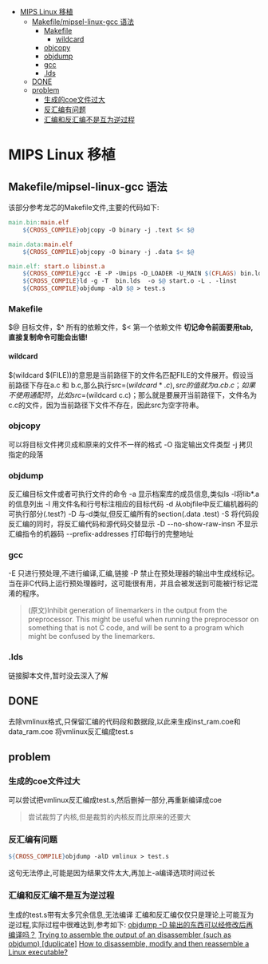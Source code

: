 <!-- TOC -->

- [MIPS Linux 移植](#mips-linux-移植)
    - [Makefile/mipsel-linux-gcc 语法](#makefilemipsel-linux-gcc-语法)
        - [Makefile](#makefile)
            - [wildcard](#wildcard)
        - [objcopy](#objcopy)
        - [objdump](#objdump)
        - [gcc](#gcc)
        - [.lds](#lds)
    - [DONE](#done)
    - [problem](#problem)
        - [生成的coe文件过大](#生成的coe文件过大)
        - [反汇编有问题](#反汇编有问题)
        - [汇编和反汇编不是互为逆过程](#汇编和反汇编不是互为逆过程)

<!-- /TOC -->
# MIPS Linux 移植

## Makefile/mipsel-linux-gcc 语法

该部分参考龙芯的Makefile文件,主要的代码如下:

```Makefile
main.bin:main.elf
	${CROSS_COMPILE}objcopy -O binary -j .text $< $@ 

main.data:main.elf
	${CROSS_COMPILE}objcopy -O binary -j .data $< $@ 

main.elf: start.o libinst.a 
	${CROSS_COMPILE}gcc -E -P -Umips -D_LOADER -U_MAIN $(CFLAGS) bin.lds.S -o bin.lds
	${CROSS_COMPILE}ld -g -T  bin.lds  -o $@ start.o -L . -linst
	${CROSS_COMPILE}objdump -alD $@ > test.s
```

### Makefile

\$@ 目标文件，\$^ 所有的依赖文件，\$< 第一个依赖文件
**切记命令前面要用tab,直接复制命令可能会出错!**

#### wildcard

\$(wildcard \$(FILE))的意思是当前路径下的文件名匹配FILE的文件展开。假设当前路径下存在a.c 和 b.c,那么执行src=$(wildcard *.c),src的值就为a.c b.c；如果不使用通配符，比如src=$(wildcard c.c)；那么就是要展开当前路径下，文件名为c.c的文件，因为当前路径下文件不存在，因此src为空字符串。

### objcopy

可以将目标文件拷贝成和原来的文件不一样的格式
-O 指定输出文件类型
-j 拷贝指定的段落

### objdump

反汇编目标文件或者可执行文件的命令
-a 显示档案库的成员信息,类似ls -l将lib*.a的信息列出
-l 用文件名和行号标注相应的目标代码
-d 从objfile中反汇编机器码的可执行部分(.test?)
-D 与-d类似,但反汇编所有的section(.data .test)
-S 将代码段反汇编的同时，将反汇编代码和源代码交替显示
-D --no-show-raw-insn 不显示汇编指令的机器码
--prefix-addresses 打印每行的完整地址

### gcc

-E 只进行预处理,不进行编译,汇编,链接
-P 禁止在预处理器的输出中生成线标记。 当在非C代码上运行预处理器时，这可能很有用，并且会被发送到可能被行标记混淆的程序。
>(原文)Inhibit generation of linemarkers in the output from the preprocessor.  This might be useful when running the preprocessor on something that is not C code, and will be sent to a program which might be confused by the linemarkers.

### .lds

链接脚本文件,暂时没去深入了解

## DONE

去除vmlinux格式,只保留汇编的代码段和数据段,以此来生成inst_ram.coe和data_ram.coe
将vmlinux反汇编成test.s

## problem

### 生成的coe文件过大

可以尝试把vmlinux反汇编成test.s,然后删掉一部分,再重新编译成coe
>尝试裁剪了内核,但是裁剪的内核反而比原来的还要大

### 反汇编有问题

```Makefile
${CROSS_COMPILE}objdump -alD vmlinux > test.s
```

这句无法停止,可能是因为结果文件太大,再加上-a编译选项时间过长

### 汇编和反汇编不是互为逆过程

生成的test.s带有太多冗余信息,无法编译
汇编和反汇编仅仅只是理论上可能互为逆过程,实际过程中很难达到,参考如下:
[objdump -D 输出的东西可以经修改后再编译吗？](https://www.zhihu.com/question/51050736)
[Trying to assemble the output of an disassembler (such as objdump) [duplicate]](https://stackoverflow.com/questions/8510129/trying-to-assemble-the-output-of-an-disassembler-such-as-objdump)
[How to disassemble, modify and then reassemble a Linux executable?](https://stackoverflow.com/questions/4309771/how-to-disassemble-modify-and-then-reassemble-a-linux-executable)
